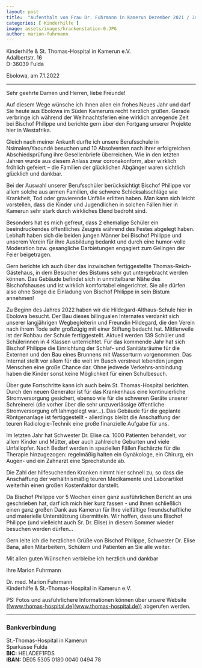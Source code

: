 ```yaml
---
layout: post
title:  "Aufenthalt von Frau Dr. Fuhrmann in Kamerun Dezember 2021 / Januar 2022 "
categories: [ Kinderhilfe ]
image: assets/images/krankenstation-0.JPG
author: marion-fuhrmann
---
```


Kinderhilfe & St. Thomas-Hospital in Kamerun e.V.  
Adalbertstr. 16  
D-36039 Fulda  


Ebolowa, am 7.1.2022

---

Sehr geehrte Damen und Herren, liebe Freunde!

Auf diesem Wege wünsche ich Ihnen allen ein frohes Neues Jahr und darf Sie heute aus Ebolowa im Süden Kameruns recht herzlich grüßen. Gerade verbringe ich während der Weihnachtsferien eine wirklich anregende Zeit bei Bischof Philippe und berichte gern über den Fortgang unserer Projekte hier in Westafrika.

Gleich nach meiner Ankunft durfte ich unsere Berufsschule in Nsimalen/Yaoundé besuchen und 10 Absolventen nach ihrer erfolgreichen Abschiedsprüfung ihre Gesellenbriefe überreichen. Wie in den letzten Jahren wurde aus diesem Anlass zwar coronakonform, aber wirklich fröhlich gefeiert – die Familien der glücklichen Abgänger waren sichtlich glücklich und dankbar.

Bei der Auswahl unserer Berufsschüler berücksichtigt Bischof Philippe vor allem solche aus armen Familien, die schwere Schicksalsschläge wie Krankheit, Tod oder gravierende Unfälle erlitten haben. Man kann sich leicht vorstellen, dass die Kinder und Jugendlichen in solchen Fällen hier in Kamerun sehr stark durch wirkliches Elend bedroht sind.

Besonders hat es mich gefreut, dass 2 ehemalige Schüler ein beeindruckendes öffentliches Zeugnis während des Festes abgelegt haben. Lebhaft haben sich die beiden jungen Männer bei Bischof Philippe und unserem Verein für ihre Ausbildung bedankt und durch eine humor-volle Moderation bzw. gesangliche Darbietungen engagiert zum Gelingen der Feier beigetragen.

Gern berichte ich auch über das inzwischen fertiggestellte Thomas-Reich-Gästehaus, in dem Besucher des Bistums sehr gut untergebracht werden können. Das Gebäude befindet sich in unmittelbarer Nähe des Bischofshauses und ist wirklich komfortabel eingerichtet. Sie alle dürfen also ohne Sorge die Einladung von Bischof Philippe in sein Bistum annehmen!

Zu Beginn des Jahres 2022 haben wir die Hildegard-Althaus-Schule hier in Ebolowa besucht. Der Bau dieses bilingualen Internates verdankt sich unserer langjährigen Wegbegleiterin und Freundin Hildegard, die den Verein nach ihrem Tode sehr großzügig mit einer Stiftung bedacht hat. Mittlerweile ist der Rohbau der Schule fertiggestellt. Aktuell werden 139 Schüler und Schülerinnen in 4 Klassen unterrichtet. Für das kommende Jahr hat sich Bischof Philippe die Einrichtung der Schlaf- und Sanitätsräume für die Externen und den Bau eines Brunnens mit Wasserturm vorgenommen. Das Internat stellt vor allem für die weit im Busch verstreut lebenden jungen Menschen eine große Chance dar. Ohne jedwede Verkehrs-anbindung haben die Kinder sonst keine Möglichkeit für einen Schulbesuch.

Über gute Fortschritte kann ich auch beim St. Thomas-Hospital berichten. Durch den neuen Generator ist für das Krankenhaus eine kontinuierliche Stromversorgung gesichert, ebenso wie für die schweren Geräte unserer Schreinerei (die vorher über die sehr unzuverlässige öffentliche Stromversorgung oft lahmgelegt war…). Das Gebäude für die geplante Röntgenanlage ist fertiggestellt - allerdings bleibt die Anschaffung der teuren Radiologie-Technik eine große finanzielle Aufgabe für uns.

Im letzten Jahr hat Schwester Dr. Elise ca. 1000 Patienten behandelt, vor allem Kinder und Mütter, aber auch zahlreiche Geburten und viele Unfallopfer. Nach Bedarf werden in speziellen Fällen Fachärzte für die Therapie hinzugezogen: regelmäßig halten ein Gynäkologe, ein Chirurg, ein Augen- und ein Zahnarzt eine Sprechstunde ab.

Die Zahl der hilfesuchenden Kranken nimmt hier schnell zu, so dass die Anschaffung der verhältnismäßig teuren Medikamente und Laborartikel weiterhin einen großen Kostenfaktor darstellt.

Da Bischof Philippe vor 5 Wochen einen ganz ausführlichen Bericht an uns geschrieben hat, darf ich mich hier kurz fassen - und Ihnen schließlich einen ganz großen Dank aus Kamerun für Ihre vielfältige freundschaftliche und materielle Unterstützung übermitteln. Wir hoffen, dass uns Bischof Philippe (und vielleicht auch Sr. Dr. Elise) in diesem Sommer wieder besuchen werden dürfen…

Gern leite ich die herzlichen Grüße von Bischof Philippe, Schwester Dr. Elise Bana, allen Mitarbeitern, Schülern und Patienten an Sie alle weiter.

 

Mit allen guten Wünschen verbleibe ich herzlich und dankbar

 

Ihre Marion Fuhrmann

 

Dr. med. Marion Fuhrmann  
Kinderhilfe & St.-Thomas-Hospital in Kamerun e.V.       

 

PS: Fotos und ausführlichere Informationen können über unsere Website ([www.thomas-hospital.de](www.thomas-hospital.de)) abgerufen werden.

---
 

### Bankverbindung

St.-Thomas-Hospital in Kamerun  
Sparkasse Fulda  
**BIC:**    HELADEF1FDS  
**IBAN:**   DE05 5305 0180 0040 0494 78  